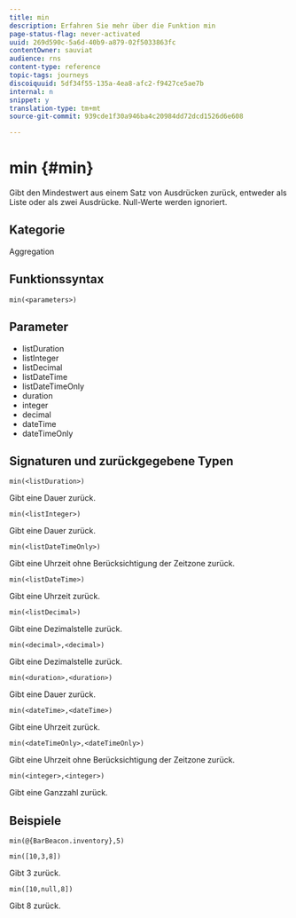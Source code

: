 ```yaml
---
title: min
description: Erfahren Sie mehr über die Funktion min
page-status-flag: never-activated
uuid: 269d590c-5a6d-40b9-a879-02f5033863fc
contentOwner: sauviat
audience: rns
content-type: reference
topic-tags: journeys
discoiquuid: 5df34f55-135a-4ea8-afc2-f9427ce5ae7b
internal: n
snippet: y
translation-type: tm+mt
source-git-commit: 939cde1f30a946ba4c20984dd72dcd1526d6e608

---
```



# min {#min}

Gibt den Mindestwert aus einem Satz von Ausdrücken zurück, entweder als Liste oder als zwei Ausdrücke. Null-Werte werden ignoriert.

## Kategorie

Aggregation

## Funktionssyntax

`min(<parameters>)`

## Parameter

* listDuration
* listInteger
* listDecimal
* listDateTime
* listDateTimeOnly
* duration
* integer
* decimal
* dateTime
* dateTimeOnly

## Signaturen und zurückgegebene Typen

`min(<listDuration>)`

Gibt eine Dauer zurück.

`min(<listInteger>)`

Gibt eine Dauer zurück.

`min(<listDateTimeOnly>)`

Gibt eine Uhrzeit ohne Berücksichtigung der Zeitzone zurück.

`min(<listDateTime>)`

Gibt eine Uhrzeit zurück.

`min(<listDecimal>)`

Gibt eine Dezimalstelle zurück.

`min(<decimal>,<decimal>)`

Gibt eine Dezimalstelle zurück.

`min(<duration>,<duration>)`

Gibt eine Dauer zurück.

`min(<dateTime>,<dateTime>)`

Gibt eine Uhrzeit zurück.

`min(<dateTimeOnly>,<dateTimeOnly>)`

Gibt eine Uhrzeit ohne Berücksichtigung der Zeitzone zurück.

`min(<integer>,<integer>)`

Gibt eine Ganzzahl zurück.

## Beispiele

`min(@{BarBeacon.inventory},5)`

`min([10,3,8])`

Gibt 3 zurück.

`min([10,null,8])`

Gibt 8 zurück.
